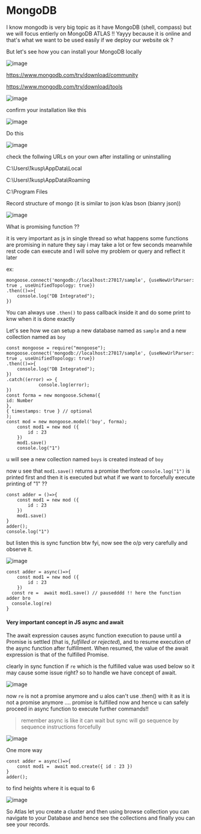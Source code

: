 # MongoDB

I know mongodb is very big topic as it have MongoDB (shell, compass) but we will focus entierly on MongoDB ATLAS !! Yayyy because it is online and that's what 
we want to be used easily if we deploy our website ok ?

But let's see how you can install your MongoDB locally 

![image](https://user-images.githubusercontent.com/63403330/182085477-ee974451-c805-4603-9ce8-2e422ef5ffb1.png)

https://www.mongodb.com/try/download/community

https://www.mongodb.com/try/download/tools



![image](https://user-images.githubusercontent.com/63403330/182086368-2234783c-c0d7-4b16-bd95-feee57ce2175.png)


confirm your installation like this 

![image](https://user-images.githubusercontent.com/63403330/182086762-72eed64f-3202-4089-afb2-5ca5038f0e8c.png)

Do this 


![image](https://user-images.githubusercontent.com/63403330/182086877-4df20d23-7cbc-404e-85d5-9f33651bf6b0.png)


check the follwing URLs on your own after installing or uninstalling 

C:\Users\1kusp\AppData\Local

C:\Users\1kusp\AppData\Roaming

C:\Program Files

Record structure of mongo (it is similar to json k/as bson (bianry json))

![image](https://user-images.githubusercontent.com/63403330/182087245-7bc3c646-f269-40b0-9283-129fe96fb159.png)

What is promising function ??

it is very important as js in single thread so what happens some functions are promising in nature they say i may take a lot or few seconds meanwhile rest code can execute and I will solve my problem or query and reflect it later

ex: 
```
mongoose.connect('mongodb://localhost:27017/sample', {useNewUrlParser: true , useUnifiedTopology: true})
.then(()=>{
    console.log("DB Integrated");
})
```

You can always use  ```.then()``` to pass callback inside it and do some print to knw when it is done exactly 

Let's see how we can setup a new database named as ```sample``` and a new collection named as ```boy```

```
const mongoose = require("mongoose");
mongoose.connect('mongodb://localhost:27017/sample', {useNewUrlParser: true , useUnifiedTopology: true})
.then(()=>{
    console.log("DB Integrated");
})
.catch((error) => {
            console.log(error);
})
const forma = new mongoose.Schema({ 
id: Number
},
{ timestamps: true } // optional 
);
const mod = new mongoose.model('boy', forma); 
    const mod1 = new mod ({
        id : 23 
    })
    mod1.save()
    console.log("1")
```

u will see a new collection named ```boys``` is created instead of ```boy```

now u see that ```mod1.save()``` returns a promise therfore ```console.log("1")``` is printed first and then it is executed but what if we want to forcefully execute printing of "1" ??

```
const adder = ()=>{
    const mod1 = new mod ({
        id : 23 
    })
    mod1.save()
}
adder();
console.log("1")
```

but listen this is sync function btw fyi, now see the o/p very carefully and observe it.

![image](https://user-images.githubusercontent.com/63403330/182104861-93b53587-f0e9-4816-8a62-25f5f486fd70.png)

```
const adder = async()=>{
    const mod1 = new mod ({
        id : 23 
    })
  const re =  await mod1.save() // pausedddd !! here the function adder bro 
  console.log(re)
}
```

#### Very important concept in JS async and await 

The await expression causes async function execution to pause until a Promise is settled (that is, _fulfilled or rejected_), and to resume execution of the async function after fulfillment. When resumed, the value of the await expression is that of the fulfilled Promise.


clearly in sync function if ```re``` which is the fulfilled value was used below so it may cause some issue right? so to handle we have concept of await.

![image](https://user-images.githubusercontent.com/63403330/182106459-026293ed-d360-419b-83a4-00cd394befd6.png)

now ```re``` is not a promise anymore and u alos can't use .then() with it as it is not a promise anymore .... promise is fulfilled now and hence u can safely proceed in async function to execute further commands!!

> remember async is like it can wait but sync will go sequence by sequence instructions forcefully 

![image](https://user-images.githubusercontent.com/63403330/182111322-6d4d768a-1d48-4090-8fa9-7cb16d67c3b6.png)

One more way 

```
const adder = async()=>{
    const mod1 =  await mod.create({ id : 23 })
}
adder();
```

to find heights where it is equal to 6

![image](https://user-images.githubusercontent.com/63403330/182112704-ddb13d74-8271-4c30-9af5-cb332cbe9de4.png)


So Atlas let you create a cluster and then using browse collection you can navigate to your Database and hence see the collections and finally you can see your records.





